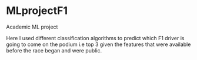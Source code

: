 # MLprojectF1

Academic ML project

Here I used different classification algorithms to predict which F1 driver is going to come on the podium i.e top 3 given the features that were available before the race began and were public. 

